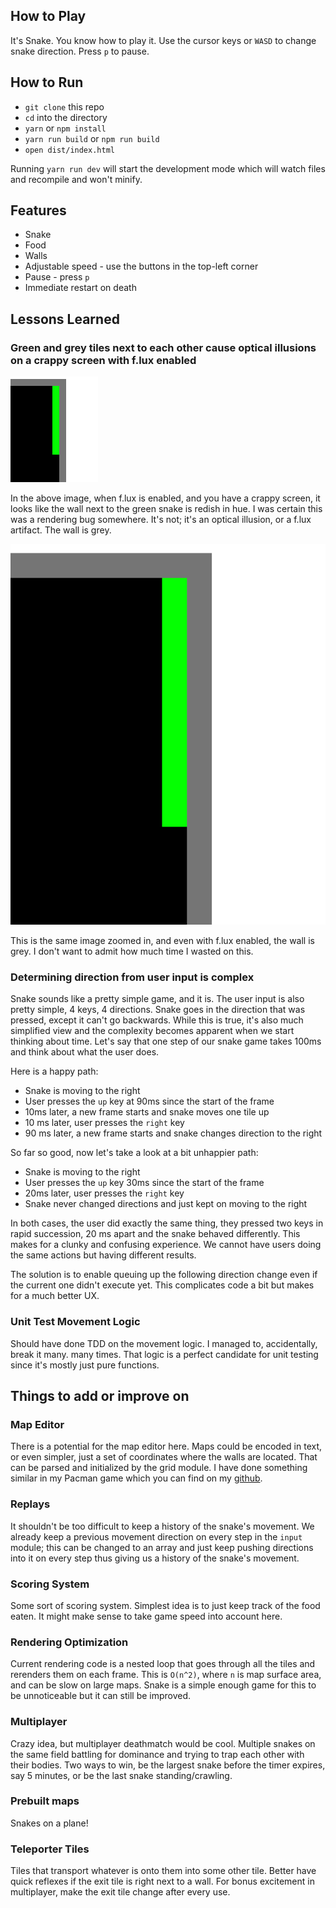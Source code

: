 ## How to Play

It's Snake. You know how to play it. Use the cursor keys or `WASD` to change snake direction. Press `p` to pause.

## How to Run

- `git clone` this repo
- `cd` into the directory
- `yarn` or `npm install`
- `yarn run build` or `npm run build`
- `open dist/index.html`

Running `yarn run dev` will start the development mode which will watch files and recompile and won't minify.

## Features

- Snake
- Food
- Walls
- Adjustable speed - use the buttons in the top-left corner
- Pause - press `p`
- Immediate restart on death

## Lessons Learned

### Green and grey tiles next to each other cause optical illusions on a crappy screen with f.lux enabled

![green and grey optical illusion](docs/optical_illusion.png)

In the above image, when f.lux is enabled, and you have a crappy screen, it looks like the wall next to the green snake is redish in hue. I was certain this was a rendering bug somewhere. It's not; it's an optical illusion, or a f.lux artifact. The wall is grey.

![green and grey optical illusion](docs/optical_illusion_zoomed_in.png)

This is the same image zoomed in, and even with f.lux enabled, the wall is grey. I don't want to admit how much time I wasted on this.

### Determining direction from user input is complex

Snake sounds like a pretty simple game, and it is. The user input is also pretty simple, 4 keys, 4 directions. Snake goes in the direction that was pressed, except it can't go backwards.
While this is true, it's also much simplified view and the complexity becomes apparent when we start thinking about time.
Let's say that one step of our snake game takes 100ms and think about what the user does.

Here is a happy path:
- Snake is moving to the right
- User presses the `up` key at 90ms since the start of the frame
- 10ms later, a new frame starts and snake moves one tile up
- 10 ms later, user presses the `right` key
- 90 ms later, a new frame starts and snake changes direction to the right

So far so good, now let's take a look at a bit unhappier path:
- Snake is moving to the right
- User presses the `up` key 30ms since the start of the frame
- 20ms later, user presses the `right` key
- Snake never changed directions and just kept on moving to the right

In both cases, the user did exactly the same thing, they pressed two keys in rapid succession, 20 ms apart and the snake behaved differently. This makes for a clunky and confusing experience. We cannot have users doing the same actions but having different results.

The solution is to enable queuing up the following direction change even if the current one didn't execute yet. This complicates code a bit but makes for a much better UX.

### Unit Test Movement Logic

Should have done TDD on the movement logic. I managed to, accidentally, break it many. many times. That logic is a perfect candidate for unit testing since it's mostly just pure functions.

## Things to add or improve on

### Map Editor

There is a potential for the map editor here. Maps could be encoded in text, or even simpler, just a set of coordinates where the walls are located. That can be parsed and initialized by the grid module.
I have done something similar in my Pacman game which you can find on my [github](https://github.com/tomca32/).

### Replays

It shouldn't be too difficult to keep a history of the snake's movement. We already keep a previous movement direction on every step in the `input` module; this can be changed to an array and just keep pushing directions into it on every step thus giving us a history of the snake's movement.

### Scoring System

Some sort of scoring system. Simplest idea is to just keep track of the food eaten. It might make sense to take game speed into account here.

### Rendering Optimization

Current rendering code is a nested loop that goes through all the tiles and rerenders them on each frame. This is `O(n^2)`, where `n` is map surface area, and can be slow on large maps. Snake is a simple enough game for this to be unnoticeable but it can still be improved.

### Multiplayer

Crazy idea, but multiplayer deathmatch would be cool. Multiple snakes on the same field battling for dominance and trying to trap each other with their bodies. Two ways to win, be the largest snake before the timer expires, say 5 minutes, or be the last snake standing/crawling.

### Prebuilt maps

Snakes on a plane!

### Teleporter Tiles

Tiles that transport whatever is onto them into some other tile. Better have quick reflexes if the exit tile is right next to a wall. For bonus excitement in multiplayer, make the exit tile change after every use.
